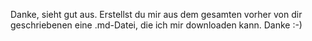 Danke, sieht gut aus.
Erstellst du mir aus dem gesamten vorher von dir geschriebenen eine .md-Datei, die ich mir downloaden kann.
Danke :-)
